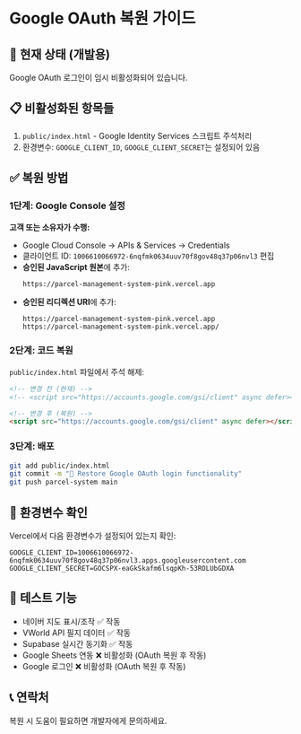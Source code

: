 # Google OAuth 복원 가이드

## 🔧 현재 상태 (개발용)
Google OAuth 로그인이 임시 비활성화되어 있습니다.

## 📋 비활성화된 항목들
1. `public/index.html` - Google Identity Services 스크립트 주석처리
2. 환경변수: `GOOGLE_CLIENT_ID`, `GOOGLE_CLIENT_SECRET`는 설정되어 있음

## ✅ 복원 방법

### 1단계: Google Console 설정
**고객 또는 소유자가 수행:**
- Google Cloud Console → APIs & Services → Credentials
- 클라이언트 ID: `1006610066972-6nqfmk0634uuv70f8gov48q37p06nvl3` 편집
- **승인된 JavaScript 원본**에 추가:
  ```
  https://parcel-management-system-pink.vercel.app
  ```
- **승인된 리디렉션 URI**에 추가:
  ```
  https://parcel-management-system-pink.vercel.app
  https://parcel-management-system-pink.vercel.app/
  ```

### 2단계: 코드 복원
`public/index.html` 파일에서 주석 해제:
```html
<!-- 변경 전 (현재) -->
<!-- <script src="https://accounts.google.com/gsi/client" async defer></script> -->

<!-- 변경 후 (복원) -->
<script src="https://accounts.google.com/gsi/client" async defer></script>
```

### 3단계: 배포
```bash
git add public/index.html
git commit -m "🔄 Restore Google OAuth login functionality"
git push parcel-system main
```

## 🔑 환경변수 확인
Vercel에서 다음 환경변수가 설정되어 있는지 확인:
```
GOOGLE_CLIENT_ID=1006610066972-6nqfmk0634uuv70f8gov48q37p06nvl3.apps.googleusercontent.com
GOOGLE_CLIENT_SECRET=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
```

## 🧪 테스트 기능
- 네이버 지도 표시/조작 ✅ 작동
- VWorld API 필지 데이터 ✅ 작동  
- Supabase 실시간 동기화 ✅ 작동
- Google Sheets 연동 ❌ 비활성화 (OAuth 복원 후 작동)
- Google 로그인 ❌ 비활성화 (OAuth 복원 후 작동)

## 📞 연락처
복원 시 도움이 필요하면 개발자에게 문의하세요.